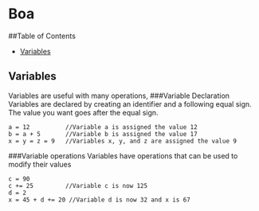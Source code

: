 # Boa
##Table of Contents
- [Variables](#Variables)
## Variables
Variables are useful with many operations,
###Variable Declaration
Variables are declared by creating an identifier and a following equal sign. The value you want goes after the equal sign.
```
a = 12          //Variable a is assigned the value 12
b = a + 5       //Variable b is assigned the value 17
x = y = z = 9   //Variables x, y, and z are assigned the value 9

```
###Variable operations
Variables have operations that can be used to modify their values
```
c = 90
c += 25         //Variable c is now 125
d = 2
x = 45 + d += 20 //Variable d is now 32 and x is 67
```